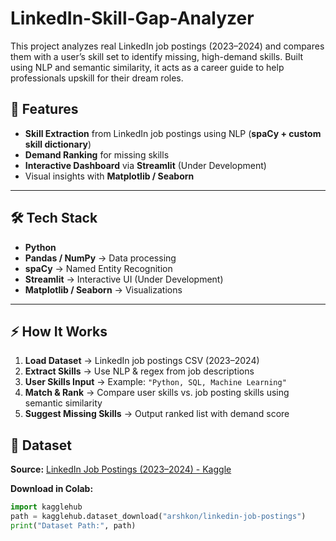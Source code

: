 # LinkedIn-Skill-Gap-Analyzer
This project analyzes real LinkedIn job postings (2023–2024) and compares them with a user’s skill set to identify missing, high-demand skills. Built using NLP and semantic similarity, it acts as a career guide to help professionals upskill for their dream roles.

## 🚀 Features
- **Skill Extraction** from LinkedIn job postings using NLP (**spaCy + custom skill dictionary**)
- **Demand Ranking** for missing skills
- **Interactive Dashboard** via **Streamlit** (Under Development)
- Visual insights with **Matplotlib / Seaborn**

---

## 🛠 Tech Stack
- **Python**
- **Pandas / NumPy** → Data processing
- **spaCy** → Named Entity Recognition
- **Streamlit** → Interactive UI (Under Development)
- **Matplotlib / Seaborn** → Visualizations

---

## ⚡ How It Works
1. **Load Dataset** → LinkedIn job postings CSV (2023–2024)  
2. **Extract Skills** → Use NLP & regex from job descriptions  
3. **User Skills Input** → Example: `"Python, SQL, Machine Learning"`  
4. **Match & Rank** → Compare user skills vs. job posting skills using semantic similarity  
5. **Suggest Missing Skills** → Output ranked list with demand score

## 📂 Dataset
**Source:** [LinkedIn Job Postings (2023–2024) - Kaggle](https://www.kaggle.com/datasets/arshkon/linkedin-job-postings)

**Download in Colab:**
```python
import kagglehub
path = kagglehub.dataset_download("arshkon/linkedin-job-postings")
print("Dataset Path:", path)
